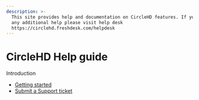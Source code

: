 ```yaml
---
description: >-
  This site provides help and documentation on CircleHD features. If you need
  any additional help please visit help desk
  https://circlehd.freshdesk.com/helpdesk
---
```


# CircleHD Help guide

Introduction

* [Getting started](getting-started/)
* [Submit a Support ticket](https://circlehd.freshdesk.com/support/tickets/new)



